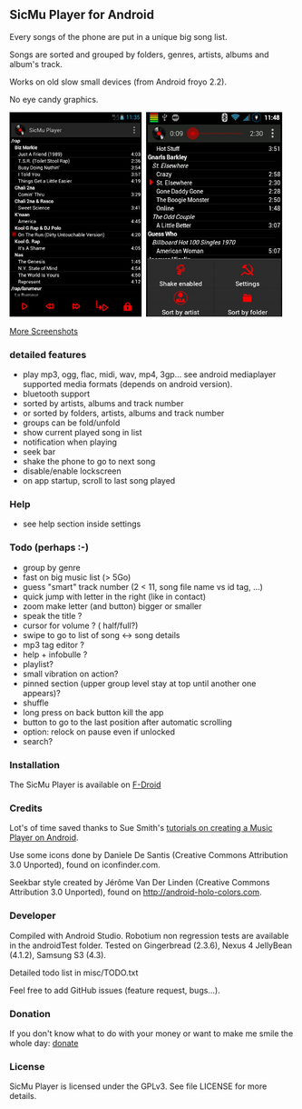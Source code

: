 ## SicMu Player for Android

Every songs of the phone are put in a unique big song list.

Songs are sorted and grouped by folders, genres, artists, albums and album's track.

Works on old slow small devices (from Android froyo 2.2).

No eye candy graphics.

![Folder list](screen4.7_folder.png)&nbsp;
![Artist list](screen3.5_artist.png)

[More Screenshots](Screenshots.md)


### detailed features

- play mp3, ogg, flac, midi, wav, mp4, 3gp... see android mediaplayer supported media formats (depends on android version).
- bluetooth support
- sorted by artists, albums and track number
- or sorted by folders, artists, albums and track number
- groups can be fold/unfold
- show current played song in list
- notification when playing
- seek bar
- shake the phone to go to next song
- disable/enable lockscreen
- on app startup, scroll to last song played


### Help

- see help section inside settings


### Todo (perhaps :-)

- group by genre
- fast on big music list (> 5Go)
- guess "smart" track number (2 < 11, song file name vs id tag, ...)
- quick jump with letter in the right (like in contact)
- zoom make letter (and button) bigger or smaller
- speak the title ?
- cursor for volume ? ( half/full?)
- swipe to go to list of song <-> song details
- mp3 tag editor ?
- help + infobulle ?
- playlist?
- small vibration on action?
- pinned section (upper group level stay at top until another one appears)?
- shuffle
- long press on back button kill the app
- button to go to the last position after automatic scrolling
- option: relock on pause even if unlocked
- search?


### Installation

The SicMu Player is available on [F-Droid](https://f-droid.org/wiki/page/SicMu_Player)


### Credits

Lot's of time saved thanks to Sue Smith's [tutorials on creating a Music Player on Android](http://code.tutsplus.com/tutorials/create-a-music-player-on-android-project-setup--mobile-22764).

Use some icons done by Daniele De Santis (Creative Commons Attribution 3.0 Unported), found on iconfinder.com.

Seekbar style created by Jérôme Van Der Linden (Creative Commons Attribution 3.0 Unported), found on http://android-holo-colors.com.


### Developer

Compiled with Android Studio.
Robotium non regression tests are available in the androidTest folder.
Tested on Gingerbread (2.3.6), Nexus 4 JellyBean (4.1.2), Samsung S3 (4.3).

Detailed todo list in misc/TODO.txt

Feel free to add GitHub issues (feature request, bugs...).


### Donation

If you don't know what to do with your money or want to make me smile the whole day:
[donate](http://rodolphe.souchaud.free.fr/donate)


### License

SicMu Player is licensed under the GPLv3. See file LICENSE for more details.

